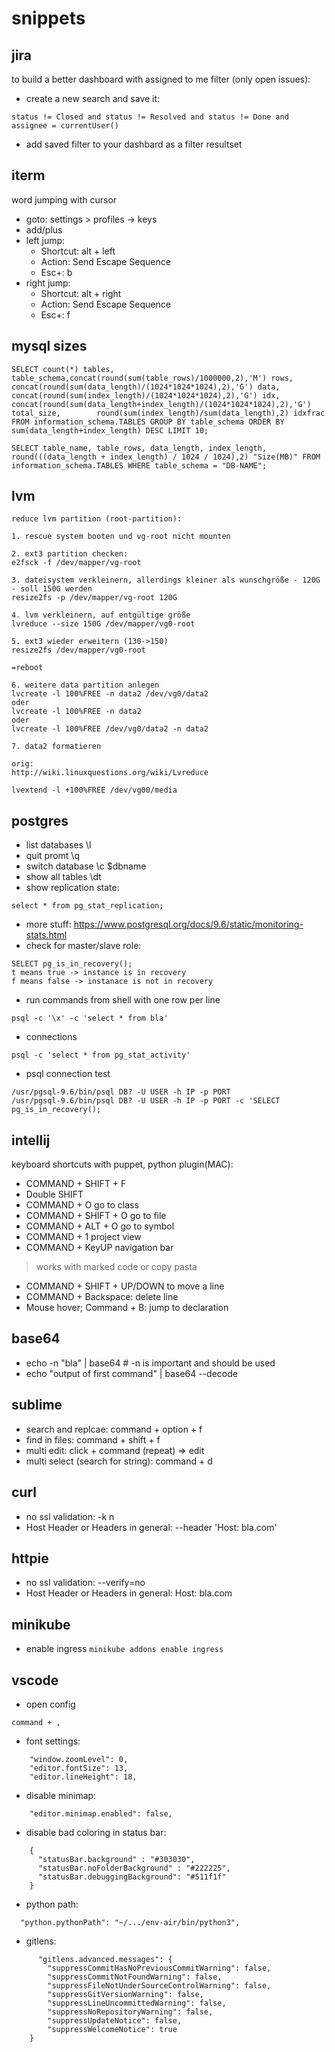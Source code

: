 # snippets

## jira
to build a better dashboard with assigned to me filter (only open issues):
- create a new search and save it:
```
status != Closed and status != Resolved and status != Done and assignee = currentUser()
```
- add saved filter to your dashbard as a filter resultset

## iterm
word jumping with cursor
- goto: settings > profiles -> keys
- add/plus
- left jump:
  - Shortcut: alt + left
  - Action: Send Escape Sequence
  - Esc+: b
- right jump:
  - Shortcut: alt + right
  - Action: Send Escape Sequence
  - Esc+: f

## mysql sizes
```
SELECT count(*) tables, table_schema,concat(round(sum(table_rows)/1000000,2),'M') rows, concat(round(sum(data_length)/(1024*1024*1024),2),'G') data, concat(round(sum(index_length)/(1024*1024*1024),2),'G') idx, concat(round(sum(data_length+index_length)/(1024*1024*1024),2),'G') total_size,        round(sum(index_length)/sum(data_length),2) idxfrac FROM information_schema.TABLES GROUP BY table_schema ORDER BY sum(data_length+index_length) DESC LIMIT 10;
```

```
SELECT table_name, table_rows, data_length, index_length, round(((data_length + index_length) / 1024 / 1024),2) "Size(MB)" FROM information_schema.TABLES WHERE table_schema = "DB-NAME";
```

## lvm
```
reduce lvm partition (root-partition):

1. rescue system booten und vg-root nicht mounten

2. ext3 partition checken:
e2fsck -f /dev/mapper/vg-root

3. dateisystem verkleinern, allerdings kleiner als wunschgröße - 120G - soll 150G werden
resize2fs -p /dev/mapper/vg-root 120G

4. lvm verkleinern, auf entgültige größe
lvreduce --size 150G /dev/mapper/vg0-root

5. ext3 wieder erweitern (130->150)
resize2fs /dev/mapper/vg0-root

=reboot

6. weitere data partition anlegen
lvcreate -l 100%FREE -n data2 /dev/vg0/data2
oder
lvcreate -l 100%FREE -n data2
oder
lvcreate -l 100%FREE /dev/vg0/data2 -n data2

7. data2 formatieren

orig:
http://wiki.linuxquestions.org/wiki/Lvreduce

lvextend -l +100%FREE /dev/vg00/media
```

## postgres
- list databases \l
- quit promt \q
- switch database \c $dbname
- show all tables \dt
- show replication state:
```
select * from pg_stat_replication;
```
- more stuff: https://www.postgresql.org/docs/9.6/static/monitoring-stats.html
- check for master/slave role: 
```
SELECT pg_is_in_recovery();
t means true -> instance is in recovery
f means false -> instanace is not in recovery
```
- run commands from shell with one row per line
```
psql -c '\x' -c 'select * from bla'
```
- connections
```
psql -c 'select * from pg_stat_activity'
```
- psql connection test
```
/usr/pgsql-9.6/bin/psql DB? -U USER -h IP -p PORT
/usr/pgsql-9.6/bin/psql DB? -U USER -h IP -p PORT -c 'SELECT pg_is_in_recovery();
```

## intellij
keyboard shortcuts with puppet, python plugin(MAC):
- COMMAND + SHIFT + F
- Double SHIFT
- COMMAND + O go to class
- COMMAND + SHIFT + O go to file
- COMMAND + ALT + O go to symbol
- COMMAND + 1 project view
- COMMAND + KeyUP navigation bar
> works with marked code or copy pasta
- COMMAND + SHIFT + UP/DOWN to move a line
- COMMAND + Backspace: delete line
- Mouse hover; Command + B: jump to declaration


## base64
- echo -n "bla" | base64 # -n is important and should be used
- echo "output of first command" | base64 --decode

## sublime
- search and replcae: command + option + f
- find in files: command + shift + f
- multi edit: click + command (repeat) => edit
- multi select (search for string): command + d

## curl
- no ssl validation: -k n
- Host Header or Headers in general: --header 'Host: bla.com'

## httpie
- no ssl validation: --verify=no 
- Host Header or Headers in general: Host: bla.com

## minikube 
- enable ingress ```minikube addons enable ingress```

## vscode
- open config
```
command + ,
```
- font settings:
```
    "window.zoomLevel": 0,
    "editor.fontSize": 13,
    "editor.lineHeight": 18,
```
- disable minimap:
```
    "editor.minimap.enabled": false,
```
- disable bad coloring in status bar:
```
    {
      "statusBar.background" : "#303030",
      "statusBar.noFolderBackground" : "#222225",
      "statusBar.debuggingBackground": "#511f1f"
    }
```
- python path:
```
  "python.pythonPath": "~/.../env-air/bin/python3",
```
- gitlens:
```
      "gitlens.advanced.messages": {
        "suppressCommitHasNoPreviousCommitWarning": false,
        "suppressCommitNotFoundWarning": false,
        "suppressFileNotUnderSourceControlWarning": false,
        "suppressGitVersionWarning": false,
        "suppressLineUncommittedWarning": false,
        "suppressNoRepositoryWarning": false,
        "suppressUpdateNotice": false,
        "suppressWelcomeNotice": true
    }
```
